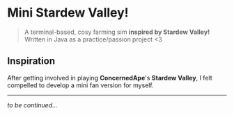 # Mini Stardew Valley!
> A terminal-based, cosy farming sim **inspired by Stardew Valley!**
> Written in Java as a practice/passion project <3


## Inspiration

After getting involved in playing **ConcernedApe**'s **Stardew Valley**, I felt compelled to develop a mini fan version for myself.

---

*to be continued...*